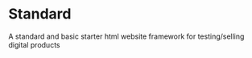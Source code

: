 # Standard
A standard and basic starter html website framework for testing/selling digital products
